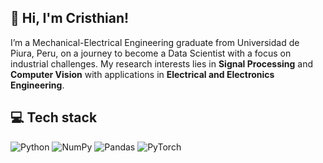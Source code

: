 ## 👋 Hi, I'm Cristhian!

I’m a Mechanical-Electrical Engineering graduate from Universidad de Piura, Peru, on  a journey to become a Data Scientist with a focus on industrial challenges. My research interests lies in **Signal Processing** and **Computer Vision** with applications in **Electrical and Electronics Engineering**.

## 💻 Tech stack
![Python](https://img.shields.io/badge/python-3670A0?style=for-the-badge&logo=python&logoColor=ffdd54)
![NumPy](https://img.shields.io/badge/numpy-%23013243.svg?style=for-the-badge&logo=numpy&logoColor=white)
![Pandas](https://img.shields.io/badge/pandas-%23150458.svg?style=for-the-badge&logo=pandas&logoColor=white)
![PyTorch](https://img.shields.io/badge/PyTorch-%23EE4C2C.svg?style=for-the-badge&logo=PyTorch&logoColor=white)

<!-- Badges: https://github.com/Ileriayo/markdown-badges -->
